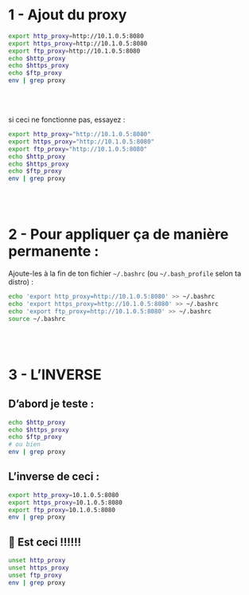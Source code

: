 
<br/>
<br/>

# 1  - Ajout du proxy

```bash
export http_proxy=http://10.1.0.5:8080
export https_proxy=http://10.1.0.5:8080
export ftp_proxy=http://10.1.0.5:8080
echo $http_proxy
echo $https_proxy
echo $ftp_proxy
env | grep proxy 
```

<br/>
<br/>

si ceci ne fonctionne pas, essayez :


```bash
export http_proxy="http://10.1.0.5:8080"
export https_proxy="http://10.1.0.5:8080"
export ftp_proxy="http://10.1.0.5:8080"
echo $http_proxy
echo $https_proxy
echo $ftp_proxy
env | grep proxy 
```


<br/>
<br/>


# 2 - Pour appliquer ça de manière permanente :
Ajoute-les à la fin de ton fichier `~/.bashrc` (ou `~/.bash_profile` selon ta distro) :

```bash
echo 'export http_proxy=http://10.1.0.5:8080' >> ~/.bashrc
echo 'export https_proxy=http://10.1.0.5:8080' >> ~/.bashrc
echo 'export ftp_proxy=http://10.1.0.5:8080' >> ~/.bashrc
source ~/.bashrc
```






<br/>
<br/>


# 3 - L’INVERSE  



##  D’abord je teste :

```bash
echo $http_proxy
echo $https_proxy
echo $ftp_proxy
# ou bien
env | grep proxy
```


##  L’inverse de ceci :

```bash
export http_proxy=10.1.0.5:8080
export https_proxy=10.1.0.5:8080
export ftp_proxy=10.1.0.5:8080
env | grep proxy
```



## 🚫 Est ceci !!!!!!

```bash
unset http_proxy
unset https_proxy
unset ftp_proxy
env | grep proxy
```

